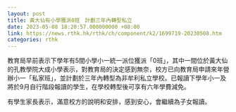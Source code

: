 ```yaml
---
layout: post
title: 黃大仙有小學獲派0班　計劃三年內轉型私立
date: 2023-05-08 18:20:57.000000000 +08:00
link: https://news.rthk.hk/rthk/ch/component/k2/1699719-20230508.htm
categories: rthk
---
```


教育局早前表示下學年有5間小學小一統一派位獲派「0班」，其中一間位於黃大仙的孔教學院大成小學表示，對教育局的決定感到無奈，校方已向教育局申請來年營辦小一「私家班」，並計劃於三年內轉型為非牟利私立學校。已報讀下學年小一及將於9月自行階段報讀的學生，在學校轉型後可享有六年學費減免。

有學生家長表示，滿意校方的說明和安排，感到安心，會繼續為子女報讀。
